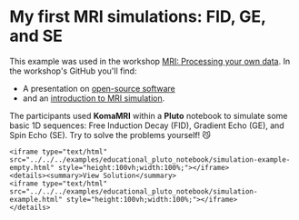 # My first MRI simulations: FID, GE, and SE

This example was used in the workshop [MRI: Processing your own data](https://github.com/LIBREhub/MRI-processing-2023). In the workshop's GitHub you'll find:
 -  A presentation on [open-source software](https://github.com/LIBREhub/MRI-processing-2023/blob/main/02-simulation/day1_OpenSoftware_Nov2023.pdf) 
 - and an [introduction to MRI simulation](https://github.com/LIBREhub/MRI-processing-2023/blob/main/02-simulation/day1_MRI_simulation_Nov2023.pdf).

The participants used **KomaMRI** within a **Pluto** notebook to simulate some basic 1D sequences:  Free Induction Decay (FID), Gradient Echo (GE), and Spin Echo (SE). Try to solve the problems yourself! 😼

```@raw html
<iframe type="text/html" src="../../../examples/educational_pluto_notebook/simulation-example-empty.html" style="height:100vh;width:100%;"></iframe>
<details><summary>View Solution</summary>
<iframe type="text/html" src="../../../examples/educational_pluto_notebook/simulation-example.html" style="height:100vh;width:100%;"></iframe>
</details>
```
